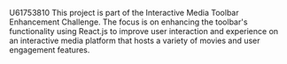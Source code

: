 U61753810
This project is part of the Interactive Media Toolbar Enhancement Challenge. The focus is on enhancing the toolbar's functionality using React.js to improve user interaction and experience on an interactive media platform that hosts a variety of movies and user engagement features.